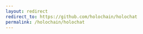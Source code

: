 ```yaml
---
layout: redirect
redirect_to: https://github.com/holochain/holochat
permalink: /holochain/holochat
---
```

